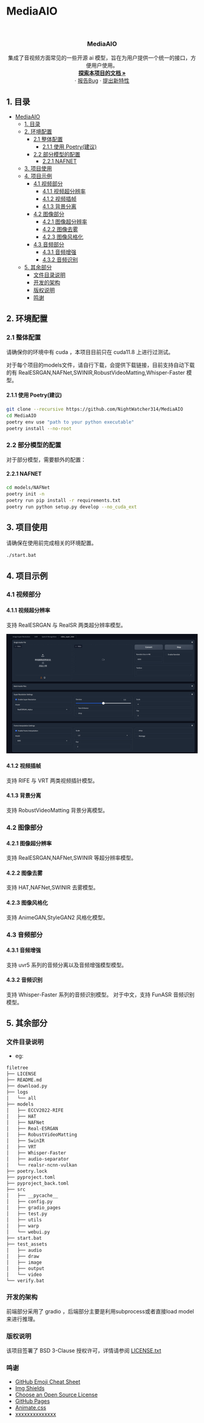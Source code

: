 # MediaAIO

<!-- PROJECT LOGO -->
<br />

<p align="center">
  <!-- <a href="https://github.com/shaojintian/Best_README_template/">
    <img src="images/logo.png" alt="Logo" width="80" height="80">
  </a> -->

  <h3 align="center">MediaAIO</h3>
  <p align="center">
    集成了音视频方面常见的一些开源 ai 模型，旨在为用户提供一个统一的接口，方便用户使用。
    <br />
    <a href="https://github.com/NightWatcher314/MediaAIO"><strong>探索本项目的文档 »</strong></a>
    <br />
    ·
    <a href="https://github.com/NightWatcher314/MediaAIO/issues">报告Bug</a>
    ·
    <a href="https://github.com/NightWatcher314/MediaAIO/issues">提出新特性</a>
  </p>

</p>


## 1. 目录

- [MediaAIO](#mediaaio)
  - [1. 目录](#1-目录)
  - [2. 环境配置](#2-环境配置)
    - [2.1 整体配置](#21-整体配置)
      - [2.1.1 使用 Poetry(建议)](#211-使用-poetry建议)
    - [2.2 部分模型的配置](#22-部分模型的配置)
      - [2.2.1 NAFNET](#221-nafnet)
  - [3. 项目使用](#3-项目使用)
  - [4. 项目示例](#4-项目示例)
    - [4.1 视频部分](#41-视频部分)
      - [4.1.1 视频超分辨率](#411-视频超分辨率)
      - [4.1.2 视频插帧](#412-视频插帧)
      - [4.1.3 背景分离](#413-背景分离)
    - [4.2 图像部分](#42-图像部分)
      - [4.2.1 图像超分辨率](#421-图像超分辨率)
      - [4.2.2 图像去雾](#422-图像去雾)
      - [4.2.3 图像风格化](#423-图像风格化)
    - [4.3 音频部分](#43-音频部分)
      - [4.3.1 音频增强](#431-音频增强)
      - [4.3.2 音频识别](#432-音频识别)
  - [5. 其余部分](#5-其余部分)
    - [文件目录说明](#文件目录说明)
    - [开发的架构](#开发的架构)
    - [版权说明](#版权说明)
    - [鸣谢](#鸣谢)

## 2. 环境配置

### 2.1 整体配置

请确保你的环境中有 cuda ，本项目目前只在 cuda11.8 上进行过测试。

对于每个项目的models文件，请自行下载，会提供下载链接，目前支持自动下载的有 RealESRGAN,NAFNet,SWINIR,RobustVideoMatting,Whisper-Faster 模型。

#### 2.1.1 使用 Poetry(建议)

```bash
git clone --recursive https://github.com/NightWatcher314/MediaAIO
cd MediaAIO
poetry env use "path to your python executable"
poetry install --no-root
```


### 2.2 部分模型的配置

对于部分模型，需要额外的配置：

#### 2.2.1 NAFNET
```bash
cd models/NAFNet
poetry init -n
poetry run pip install -r requirements.txt
poetry run python setup.py develop --no_cuda_ext
```

## 3. 项目使用

请确保在使用前完成相关的环境配置。

```bash
./start.bat
```

## 4. 项目示例

### 4.1 视频部分

#### 4.1.1 视频超分辨率

支持 RealESRGAN 与 RealSR 两类超分辨率模型。

![视频超分辨率](./images/video_super.png)

#### 4.1.2 视频插帧

支持 RIFE 与 VRT 两类视频插针模型。

#### 4.1.3 背景分离

支持 RobustVideoMatting 背景分离模型。

### 4.2 图像部分

#### 4.2.1 图像超分辨率

支持 RealESRGAN,NAFNet,SWINIR 等超分辨率模型。

#### 4.2.2 图像去雾

支持 HAT,NAFNet,SWINIR 去雾模型。

#### 4.2.3 图像风格化

支持 AnimeGAN,StyleGAN2 风格化模型。

### 4.3 音频部分

#### 4.3.1 音频增强

支持 uvr5 系列的音频分离以及音频增强模型模型。

#### 4.3.2 音频识别

支持 Whisper-Faster 系列的音频识别模型。
对于中文，支持 FunASR 音频识别模型。


## 5. 其余部分

### 文件目录说明

* eg:

```
filetree
├── LICENSE
├── README.md
├── download.py
├── logs
│   └── all
├── models
│   ├── ECCV2022-RIFE
│   ├── HAT
│   ├── NAFNet
│   ├── Real-ESRGAN
│   ├── RobustVideoMatting
│   ├── SwinIR
│   ├── VRT
│   ├── Whisper-Faster
│   ├── audio-separator
│   └── realsr-ncnn-vulkan
├── poetry.lock
├── pyproject.toml
├── pyproject_back.toml
├── src
│   ├── __pycache__
│   ├── config.py
│   ├── gradio_pages
│   ├── test.py
│   ├── utils
│   ├── warp
│   └── webui.py
├── start.bat
├── test_assets
│   ├── audio
│   ├── draw
│   ├── image
│   ├── output
│   └── video
└── verify.bat

```

### 开发的架构

前端部分采用了 gradio ，后端部分主要是利用subprocess或者直接load model来进行推理。

### 版权说明

该项目签署了 BSD 3-Clause 授权许可，详情请参阅 [LICENSE.txt](https://github.com/NightWatcher314/MediaAIO/blob/main/LICENSE.txt)

### 鸣谢

- [GitHub Emoji Cheat Sheet](https://www.webpagefx.com/tools/emoji-cheat-sheet)
- [Img Shields](https://shields.io)
- [Choose an Open Source License](https://choosealicense.com)
- [GitHub Pages](https://pages.github.com)
- [Animate.css](https://daneden.github.io/animate.css)
- [xxxxxxxxxxxxxx](https://connoratherton.com/loaders)

<!-- links -->

[your-project-path]: shaojintian/Best_README_template
[contributors-shield]: https://img.shields.io/github/contributors/shaojintian/Best_README_template.svg?style=flat-square
[contributors-url]: https://github.com/shaojintian/Best_README_template/graphs/contributors
[forks-shield]: https://img.shields.io/github/forks/shaojintian/Best_README_template.svg?style=flat-square
[forks-url]: https://github.com/shaojintian/Best_README_template/network/members
[stars-shield]: https://img.shields.io/github/stars/shaojintian/Best_README_template.svg?style=flat-square
[stars-url]: https://github.com/shaojintian/Best_README_template/stargazers
[issues-shield]: https://img.shields.io/github/issues/shaojintian/Best_README_template.svg?style=flat-square
[issues-url]: https://img.shields.io/github/issues/shaojintian/Best_README_template.svg
[license-shield]: https://img.shields.io/github/license/shaojintian/Best_README_template.svg?style=flat-square
[license-url]: https://github.com/shaojintian/Best_README_template/blob/master/LICENSE.txt
[linkedin-shield]: https://img.shields.io/badge/-LinkedIn-black.svg?style=flat-square&logo=linkedin&colorB=555
[linkedin-url]: https://linkedin.com/in/shaojintian
